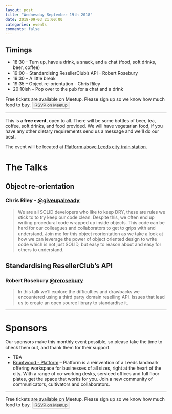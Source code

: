 ```yaml
---
layout: post
title: "Wednesday September 19th 2018"
date: 2018-09-03 21:00:00
categories: events
comments: false
---
```


## Timings

* 18:30 – Turn up, have a drink, a snack, and a chat (food, soft drinks, beer, coffee)
* 19:00 – Standardising ResellerClub’s API - Robert Rosebury
* 19:30 – A little break
* 19:35 – Object re-orientation - Chris Riley
* 20:10ish – Pop over to the pub for a chat and a drink

Free tickets are available on Meetup. Please sign up so we know how much food to buy. <button>[RSVP on Meetup](https://www.meetup.com/leedsphp/events/253971927/)</button>

<hr/>

This is a **free event**, open to all. There will be some bottles of beer, tea, coffee, soft drinks, and food provided. We will have vegetarian food, if you have any other dietary requirements send us a message and we'll do our best.

The event will be located at [Platform above Leeds city train station](https://bruntwood.co.uk/our-locations/leeds/platform/).

# The Talks

## Object re-orientation

### Chris Riley - [@giveupalready](https://twitter.com/giveupalready)

> We are all SOLID developers who like to keep DRY, these are rules we stick to to try keep our code clean. Despite this, we often end up writing procedural code wrapped up inside objects. This code can be hard for our colleagues and collaborators to get to grips with and understand.
> Join me for this object reorientation as we take a look at how we can leverage the power of object oriented design to write code which is not just SOLID, but easy to reason about and easy for others to understand.

## Standardising ResellerClub’s API

### Robert Rosebury [@rerosebury](https://twitter.com/rerosebury)

> In this talk we’ll explore the difficulties and drawbacks we encountered using a third party domain reselling API. Issues that lead us to create an open source library to standardise it.

<hr/>

# Sponsors

Our sponsors make this monthly event possible, so please take the time to check them out, and thank them for their support.

* TBA
* [Bruntwood - Platform](https://bruntwood.co.uk/our-locations/leeds/platform/) – Platform is a reinvention of a Leeds landmark offering workspace for businesses of all sizes, right at the heart of the city. With a range of co-working desks, serviced offices and full floor plates, get the space that works for you. Join a new community of communicators, cultivators and collaborators.

<hr/>

Free tickets are available on Meetup. Please sign up so we know how much food to buy. <button>[RSVP on Meetup](https://www.meetup.com/leedsphp/events/253971927/)</button>
